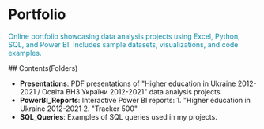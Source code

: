 # Portfolio
<p style="color: #118DA7;"> 
Online portfolio showcasing data analysis projects using Excel, Python, SQL, and Power BI. Includes sample datasets, visualizations, and code examples.
</p>
## Contents(Folders)

- **Presentations**: PDF presentations of  "Higher education in Ukraine 2012-2021 / Освіта ВНЗ України 2012-2021" data analysis projects.
- **PowerBI_Reports**: Interactive Power BI reports:
          1. "Higher education in Ukraine 2012-2021
          2. "Tracker 500"
- **SQL_Queries**: Examples of SQL queries used in my projects.

